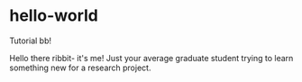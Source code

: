 # hello-world
Tutorial bb!

Hello there ribbit- it's me! Just your average graduate student trying to learn something new for a research project.
